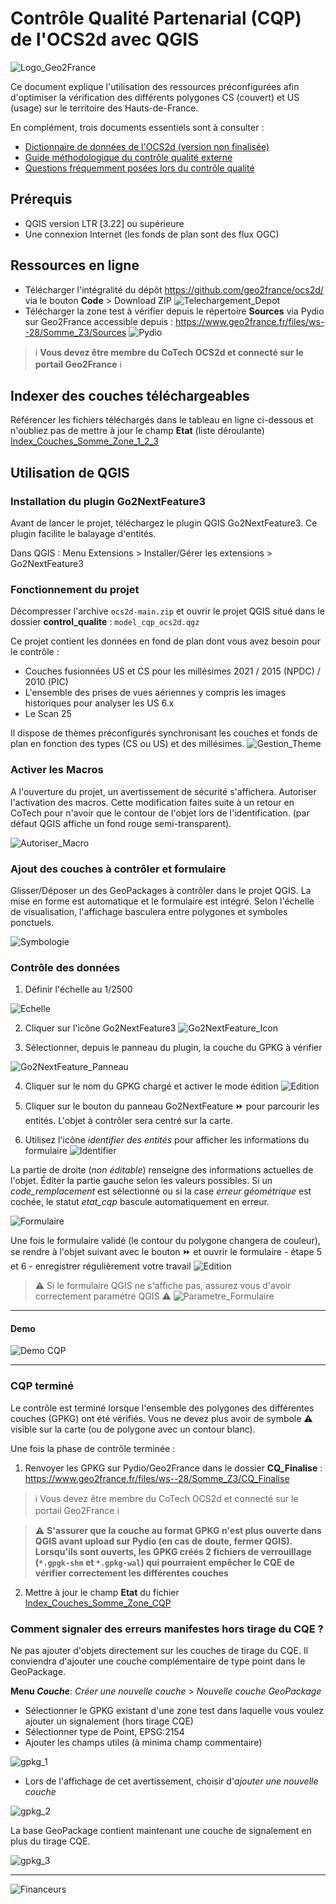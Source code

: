 # Contrôle Qualité Partenarial (CQP) de l'OCS2d avec QGIS

![Logo_Geo2France](./img/geo2france_alt.png)

Ce document explique l'utilisation des ressources préconfigurées afin d'optimiser la vérification des différents polygones CS (couvert) et US (usage) sur le territoire des Hauts-de-France.

En complément, trois documents essentiels sont à consulter :

- [Dictionnaire de données de l'OCS2d (version non finalisée)](https://github.com/geo2france/ocs2d/blob/main/documentation/dictionnaire_ocs2d_hdf.pdf)
- [Guide méthodologique du contrôle qualité externe](https://github.com/geo2france/ocs2d/blob/main/documentation/guide_methodo_cqe_ocs2d_hdf.pdf)
- [Questions fréquemment posées lors du contrôle qualité](https://github.com/geo2france/ocs2d/wiki/FAQ-Contr%C3%B4le-Qualit%C3%A9-Partenarial)

## Prérequis

- QGIS version LTR [3.22] ou supérieure
- Une connexion Internet (les fonds de plan sont des flux OGC)

## Ressources en ligne

- Télécharger l'intégralité du dépôt <https://github.com/geo2france/ocs2d/> via le bouton **Code** > Download ZIP
![Telechargement_Depot](./img/github_1.png)
- Télécharger la zone test à vérifier depuis le répertoire **Sources** via Pydio sur Geo2France accessible depuis : <https://www.geo2france.fr/files/ws--28/Somme_Z3/Sources>
![Pydio](./img/pydio_1.gif)

> :information_source: **Vous devez être membre du CoTech OCS2d et connecté sur le portail Geo2France** :information_source:

## Indexer des couches téléchargeables

Référencer les fichiers téléchargés dans le tableau en ligne ci-dessous et n'oubliez pas de mettre à jour le champ **Etat** (liste déroulante)
[Index_Couches_Somme_Zone_1_2_3](https://docs.google.com/spreadsheets/d/141QZYF7PUW_Cr1RG6Ragm9nKG9eFurMOu5JM8RGYMDk/edit?usp=sharing)

## Utilisation de QGIS

### Installation du plugin Go2NextFeature3

Avant de lancer le projet, téléchargez le plugin QGIS Go2NextFeature3. Ce plugin facilite le balayage d'entités.

Dans QGIS : Menu Extensions > Installer/Gérer les extensions > Go2NextFeature3

### Fonctionnement du projet

Décompresser l'archive `ocs2d-main.zip` et ouvrir le projet QGIS situé dans le dossier **control_qualite** : `model_cqp_ocs2d.qgz`

Ce projet contient les données en fond de plan dont vous avez besoin pour le contrôle :

- Couches fusionnées US et CS pour les millésimes 2021 / 2015 (NPDC) / 2010 (PIC)
- L'ensemble des prises de vues aériennes y compris les images historiques pour analyser les US 6.x
- Le Scan 25

Il dispose de thèmes préconfigurés synchronisant les couches et fonds de plan en fonction des types (CS ou US) et des millésimes.
![Gestion_Theme](./img/qgis_settings_2.png)

### Activer les Macros

A l'ouverture du projet, un avertissement de sécurité s'affichera. Autoriser l'activation des macros.
Cette modification faites suite à un retour en CoTech pour n'avoir que le contour de l'objet lors de l'identification. (par défaut QGIS affiche un fond rouge semi-transparent).

![Autoriser_Macro](./img/qgis_macro.png)

### Ajout des couches à contrôler et formulaire

Glisser/Déposer un des GeoPackages à contrôler dans le projet QGIS.
La mise en forme est automatique et le formulaire est intégré.
Selon l'échelle de visualisation, l'affichage basculera entre polygones et symboles ponctuels.

![Symbologie](./img/qgis_settings_3.png)

### Contrôle des données

1. Définir l'échelle au 1/2500

![Echelle](./img/qgis_settings_4.png)

2. Cliquer sur l'icône Go2NextFeature3
![Go2NextFeature_Icon](./img/qgis_settings_5.png)

3. Sélectionner, depuis le panneau du plugin, la couche du GPKG à vérifier

![Go2NextFeature_Panneau](./img/qgis_settings_6.png)

4. Cliquer sur le nom du GPKG chargé et activer le mode édition
![Edition](./img/qgis_settings_7a.png)

5. Cliquer sur le bouton du panneau Go2NextFeature :fast_forward: pour parcourir les entités. L'objet à contrôler sera centré sur la carte.

6. Utilisez l'icône _identifier des entités_ pour afficher les informations du formulaire
![Identifier](./img/qgis_settings_7b.png)

La partie de droite (_non éditable_) renseigne des informations actuelles de l'objet. Éditer la partie gauche selon les valeurs possibles.
Si un _code_remplacement_ est sélectionné ou si la case _erreur géométrique_ est cochée, le statut _etat_cqp_ bascule automatiquement en erreur.

![Formulaire](./img/formulaire_1.png)

Une fois le formulaire validé (le contour du polygone changera de couleur), se rendre à l'objet suivant avec le bouton :fast_forward: et ouvrir le formulaire - étape 5 et 6 - enregistrer régulièrement votre travail ![Edition](./img/qgis_settings_8.png)

> :warning: Si le formulaire QGIS ne s'affiche pas, assurez vous d'avoir correctement paramétré QGIS :warning:
![Parametre_Formulaire](./img/qgis_settings_1.jpg)

---

#### Demo

![Demo CQP](./img/demo_cqp_1.gif)

----

### CQP terminé

Le contrôle est terminé lorsque l'ensemble des polygones des différentes couches (GPKG) ont été vérifiés. Vous ne devez plus avoir de symbole :warning: visible sur la carte (ou de polygone avec un contour blanc).

Une fois la phase de contrôle terminée :

1. Renvoyer les GPKG sur Pydio/Geo2France dans le dossier **CQ_Finalise** : <https://www.geo2france.fr/files/ws--28/Somme_Z3/CQ_Finalise>

> :information_source: Vous devez être membre du CoTech OCS2d et connecté sur le portail Geo2France :information_source:

> :warning: **S'assurer que la couche au format GPKG n'est plus ouverte dans QGIS avant upload sur Pydio (en cas de doute, fermer QGIS). Lorsqu'ils sont ouverts, les GPKG créés 2 fichiers de verrouillage (`*.gpgk-shm` et `*.gpkg-wal`) qui pourraient empêcher le CQE de vérifier correctement les différentes couches**

2. Mettre à jour le champ **Etat** du fichier [Index_Couches_Somme_Zone_CQP](https://docs.google.com/spreadsheets/d/141QZYF7PUW_Cr1RG6Ragm9nKG9eFurMOu5JM8RGYMDk/edit?usp=sharing)

### Comment signaler des erreurs manifestes hors tirage du CQE ?

Ne pas ajouter d'objets directement sur les couches de tirage du CQE.
Il conviendra d'ajouter une couche complémentaire de type point dans le GeoPackage.

**Menu _Couche_**: _Créer une nouvelle couche_ > _Nouvelle couche GeoPackage_

- Sélectionner le GPKG existant d'une zone test dans laquelle vous voulez ajouter un signalement (hors tirage CQE)
- Sélectionner type de Point, EPSG:2154
- Ajouter les champs utiles (à minima champ commentaire)

![gpkg_1](https://raw.githubusercontent.com/geo2france/ocs2d/main/documentation/img/creation_couche_gpkg_1.png)

- Lors de l'affichage de cet avertissement, choisir d'_ajouter une nouvelle couche_

![gpkg_2](https://raw.githubusercontent.com/geo2france/ocs2d/main/documentation/img/creation_couche_gpkg_2.png)

La base GeoPackage contient maintenant une couche de signalement en plus du tirage CQE.

![gpkg_3](https://raw.githubusercontent.com/geo2france/ocs2d/main/documentation/img/creation_couche_gpkg_3.png)

---

![Financeurs](./img/bandeau_financeurs.png)

